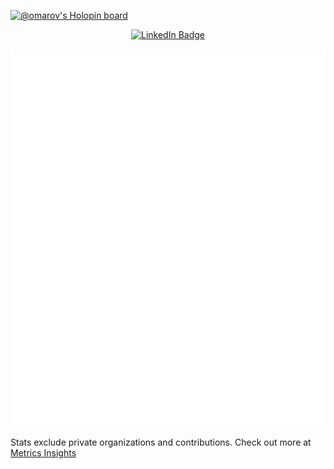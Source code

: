 [![@omarov's Holopin board](https://holopin.me/omarov)](https://holopin.io/@omarov)

<div align="center">
  <a href="https://www.linkedin.com/in/mark-omarov">
    <img src="https://img.shields.io/badge/LinkedIn-1C1C1E?style=for-the-badge&logo=linkedin&logoColor=white" alt="LinkedIn Badge" />
  </a>
</div>

![Github Metrics](./.github/github-metrics.svg)


Stats exclude private organizations and contributions. Check out more at [Metrics Insights](https://metrics.lecoq.io/insights?user=mark-omarov)
